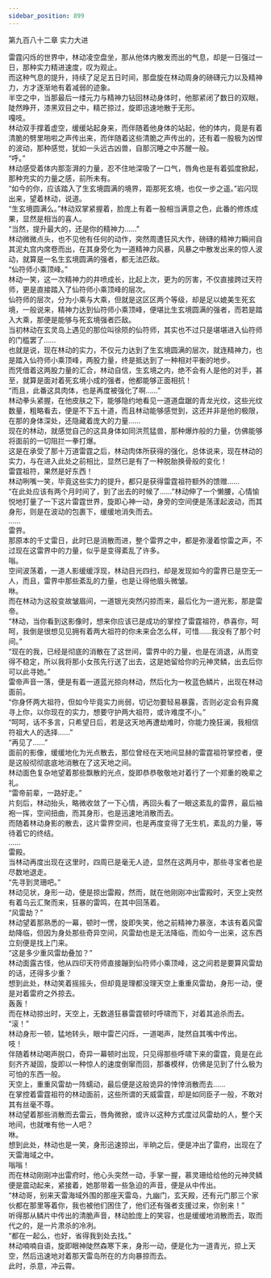 ```yaml
---
sidebar_position: 899
---
```

 第九百八十二章 实力大进


雷霆闪烁的世界中，林动凌空盘坐，那从他体内散发而出的气息，却是一日强过一日，那种实力精进速度，叹为观止。  
而这种气息的提升，持续了足足五日时间，那盘旋在林动周身的磅礴元力以及精神力，方才逐渐地有着减弱的迹象。  
半空之中，当那最后一缕元力与精神力钻回林动身体时，他那紧闭了数日的双眼，陡然睁开，漆黑双目之中，精芒掠过，旋即迅速地散于无形。  
嘎吱。  
林动双手撑着虚空，缓缓站起身来，而伴随着他身体的站起，他的体内，竟是有着清脆的劈里啪啦之声传出来，而伴随着这些清脆之声传出的，还有着一股极为凶悍的波动，那种感觉，犹如一头远古凶兽，自那沉睡之中苏醒一般。  
“呼。”  
林动感受着体内那澎湃的力量，忍不住地深吸了一口气，唇角也是有着弧度掀起，那种充实的力量之感，前所未有。  
“如今的你，应该踏入了生玄境圆满的境界，距那死玄境，也仅一步之遥。”岩闪现出来，望着林动，说道。  
“生玄境圆满么。”林动双掌紧握着，脸庞上有着一股相当满意之色，此番的修炼成果，显然是相当的喜人。  
“当然，提升最大的，还是你的精神力……”  
林动微微点头，也不见他有任何的动作，突然周遭狂风大作，磅礴的精神力瞬间自其泥丸宫内席卷而出，在其身旁化为一道精神力风暴，风暴之中散发出来的惊人波动，就算是一名生玄境圆满的强者，都无法匹敌。  
“仙符师小乘顶峰。”  
林动一笑，这一次精神力的井喷成长，比起上次，更为的厉害，不仅直接跨过天符师，更是直接踏入了仙符师小乘顶峰的层次。  
仙符师的层次，分为小乘与大乘，但就是这区区两个等级，却是足以媲美生死玄境，一般说来，精神力达到仙符师小乘顶峰，便堪比生玄境圆满的强者，而若是踏入大乘，那便是能够与死玄境强者匹敌。  
当初林动在玄灵岛上遇见的那位叫徐陨的仙符师，其实也不过只是堪堪进入仙符师的门槛罢了……  
也就是说，现在林动的实力，不仅元力达到了生玄境圆满的层次，就连精神力，也是踏入仙符师小乘顶峰，两股力量，终是抵达到了一种相对平衡的地步。  
而凭借着这两股力量的汇合，林动自信，生玄境之内，绝不会有人是他的对手，甚至，就算是面对着死玄境小成的强者，他都能够正面相抗！  
“而且，此番这具肉体，也是再度被强化了啊……”  
林动拳头紧握，在他皮肤之下，能够隐约地看见一道道盘踞的青龙光纹，这些光纹数量，粗略看去，便是不下五十道，而且林动能够感觉到，这还并非是他的极限，在那的身体深处，还隐藏着庞大的力量……  
现在的林动，就感觉自己的这具身体如同洪荒猛兽，那种爆炸般的力量，仿佛能够将面前的一切阻拦一拳打爆。  
这是在承受了那十万道雷霆之后，林动肉体所获得的强化，总体说来，现在林动的实力，与在进入此处之前相比，显然已是有了一种脱胎换骨般的变化！  
雷霆祖符，果然是好东西！  
林动咧嘴一笑，毕竟这些实力的提升，都只是获得雷霆祖符额外的馈赠……  
“在此处应该有两个月时间了，到了出去的时候了……”林动伸了一个懒腰，心情愉悦地打量了一下这片雷霆世界，旋即心神一动，身旁的空间便是荡漾起波动，而其身形，则是在波动的包裹下，缓缓地消失而去。  
……  
雷界。  
那原本的千丈雷日，此时已是消散而进，整个雷界之中，都是弥漫着惊雷之声，不过现在这雷界中的力量，似乎是变得紊乱了许多。  
嗡。  
空间波荡着，一道人影缓缓浮现，林动目光四扫，却是发现如今的雷界已是空无一人，而且，雷界中那些紊乱的力量，也是让得他眉头微皱。  
咻。  
而在林动为这般变故皱眉间，一道银光突然闪掠而来，最后化为一道光影，那是雷帝。  
“林动，当你看到这影像时，想来你应该已是成功的掌控了雷霆祖符，恭喜你，呵呵，我倒是很想见见拥有着两大祖符的你未来会怎么样，可惜……我没有了那个时间。”  
“现在的我，已经是彻底的消散在了这世间，雷界中的力量，也是在消退，从而变得不稳定，所以我将那小女孩先行送了出去，这是她留给你的元神灵鳞，出去后你可以此寻她。”  
雷帝声音一落，便是有着一道蓝光掠向林动，然后化为一枚蓝色鳞片，出现在林动面前。  
“你身怀两大祖符，但如今毕竟实力尚弱，切记勿要轻易暴露，否则必定会有异魔寻上你，以你现在的实力，想要守护两大祖符，或许难度不小。”  
“呵呵，话不多言，只希望日后，若是这天地再遭劫难时，你能力挽狂澜，我相信符祖大人的选择……”  
“再见了……”  
面前的影像，缓缓地化为光点散去，那位曾经在天地间显赫的雷霆祖符掌控者，便是这般彻彻底底地消散在了这天地之间。  
林动面色复杂地望着那些飘散的光点，旋即恭恭敬敬地对着行了一个郑重的晚辈之礼。  
“雷帝前辈，一路好走。”  
片刻后，林动抬头，略微收敛了一下心情，再回头看了一眼这紊乱的雷界，最后袖袍一挥，空间扭曲，而其身形，也是迅速地消散而去。  
而随着林动身影的散去，这片雷界空间，也是再度变得了无生机，紊乱的力量，等待着它的终结。  
……  
雷殿。  
当林动再度出现在这里时，四周已是毫无人迹，显然在这两月中，那些寻宝者也是尽数地退走。  
“先寻到灵珊吧。”  
林动见状，身形一动，便是掠出雷殿，然而，就在他刚刚冲出雷殿时，天空上突然有着乌云汇聚而来，狂暴的雷鸣，在其中回荡着。  
“风雷劫？”  
林动望着那熟悉的一幕，顿时一愣，旋即失笑，他之前精神力暴涨，本该有着风雷劫降临，但因为身处那些奇异空间，风雷劫也是无法降临，而如今一出来，这东西立刻便是找上门来。  
“这是多少重风雷劫叠加？”  
林动面露古怪，他从四印天符师直接蹦到仙符师小乘顶峰，这之间若是要算风雷劫的话，还得多少重？  
想到此处，林动笑着摇摇头，但却竟是理都没理天空上重重风雷劫，身形一动，便是对着雷府之外掠去。  
轰轰！  
而在林动掠出时，天空上，无数道狂暴雷霆顿时呼啸而下，对着其追杀而去。  
“滚！”  
林动身形一顿，猛地转头，眼中雷芒闪烁，一道喝声，陡然自其嘴中传出。  
吱！  
伴随着林动喝声脱口，奇异一幕顿时出现，只见得那些呼啸下来的雷霆，竟是在此刻齐齐凝固，旋即以一种惊人的速度倒窜而回，那番模样，仿佛是见到了什么极为可怕的东西一般。  
天空上，重重风雷劫一阵蠕动，最后便是这般诡异的悻悻消散而去……  
在掌控着雷霆祖符的林动面前，这些所谓的天威雷霆，却是如同臣子一般，不敢对其有丝毫不尊。  
林动望着那些消散而去雷云，唇角微掀，或许以这种方式度过风雷劫的人，整个天地间，也就唯有他一人吧？  
咻。  
想到此处，林动也是一笑，身形迅速掠出，半晌之后，便是冲出了雷府，出现在了天雷海域之中。  
嗡嗡！  
而在林动刚刚冲出雷府时，他心头突然一动，手掌一握，慕灵珊给给他的元神灵鳞便是震动起来，紧接着，她那带着一些急迫的声音，便是从中传出。  
“林动哥，别来天雷海域外围的那座天雷岛，九幽门，玄天殿，还有元门那三个家伙都在那里等着你，我也被他们困住了，他们还有强者支援过来，你别来！”  
听得那从鳞片中传出的清脆声音，林动脸庞上的笑容，也是缓缓地消散而去，取而代之的，是一片肃杀的冷冽。  
“都在一起么，也好，省得我到处去找。”  
林动喃喃自语，旋即眼神陡然森寒下来，身形一动，便是化为一道青光，掠上天空，然后迅速地对着那天雷岛所在的方向暴掠而去。  
此时，杀意，冲云霄。  
  
  
